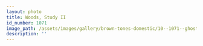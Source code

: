 ```yaml
---
layout: photo
title: Woods, Study II
id_number: 1071
image_path: /assets/images/gallery/brown-tones-domestic/10--1071--ghost-cedars.jpg
description: ''
---
```

